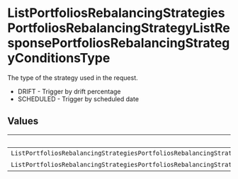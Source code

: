 # ListPortfoliosRebalancingStrategiesPortfoliosRebalancingStrategyListResponsePortfoliosRebalancingStrategyConditionsType

The type of the strategy used in the request.
* DRIFT - Trigger by drift percentage
* SCHEDULED - Trigger by scheduled date


## Values

| Name                                                                                                                               | Value                                                                                                                              |
| ---------------------------------------------------------------------------------------------------------------------------------- | ---------------------------------------------------------------------------------------------------------------------------------- |
| `ListPortfoliosRebalancingStrategiesPortfoliosRebalancingStrategyListResponsePortfoliosRebalancingStrategyConditionsTypeDrift`     | DRIFT                                                                                                                              |
| `ListPortfoliosRebalancingStrategiesPortfoliosRebalancingStrategyListResponsePortfoliosRebalancingStrategyConditionsTypeScheduled` | SCHEDULED                                                                                                                          |